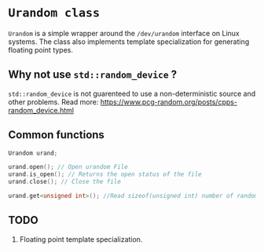 # `Urandom class`

`Urandom` is a simple wrapper around the `/dev/urandom` interface on Linux systems. The class also implements template specialization for generating floating point types.

## Why not use `std::random_device` ?

`std::random_device` is not guarenteed to use a non-deterministic source and other problems.
Read more: https://www.pcg-random.org/posts/cpps-random_device.html


## Common functions

```c++
Urandom urand;

urand.open(); // Open urandom File
urand.is_open(); // Returns the open status of the file
urand.close(); // Close the file

urand.get<unsigned int>(); //Read sizeof(unsigned int) number of random bytes

```

## TODO

1. Floating point  template specialization.